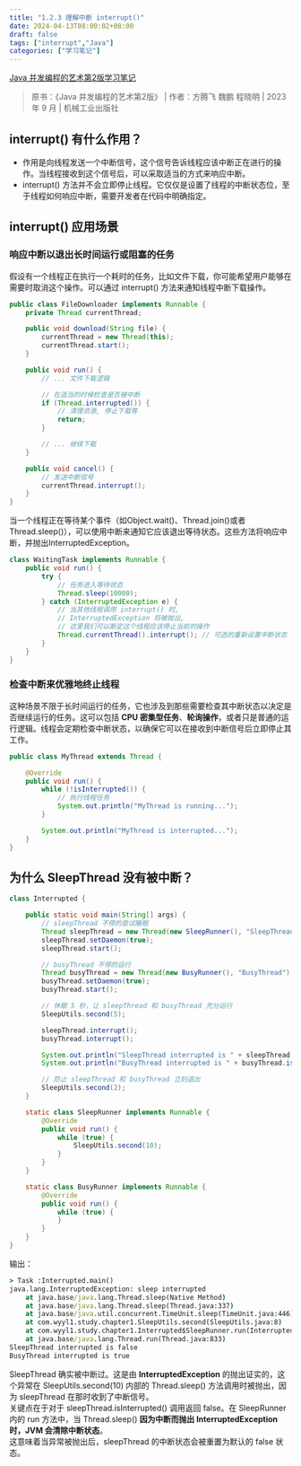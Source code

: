 ```yaml
---
title: "1.2.3 理解中断 interrupt()"
date: 2024-04-13T08:00:02+08:00
draft: false
tags: ["interrupt","Java"]
categories: ["学习笔记"]
---
```


[Java 并发编程的艺术第2版学习笔记](../dir)

> 原书：《Java 并发编程的艺术第2版》 | 作者：方腾飞 魏鹏 程晓明 | 2023 年 9 月 | 机械工业出版社

## interrupt() 有什么作用？

- 作用是向线程发送一个中断信号，这个信号告诉线程应该中断正在进行的操作。当线程接收到这个信号后，可以采取适当的方式来响应中断。
- interrupt() 方法并不会立即停止线程。它仅仅是设置了线程的中断状态位，至于线程如何响应中断，需要开发者在代码中明确指定。

## interrupt() 应用场景

### 响应中断以退出长时间运行或阻塞的任务

假设有一个线程正在执行一个耗时的任务，比如文件下载，你可能希望用户能够在需要时取消这个操作。可以通过 interrupt() 方法来通知线程中断下载操作。

```java
public class FileDownloader implements Runnable {
    private Thread currentThread;

    public void download(String file) {
        currentThread = new Thread(this);
        currentThread.start();
    }

    public void run() {
        // ... 文件下载逻辑

        // 在适当的时候检查是否被中断
        if (Thread.interrupted()) {
            // 清理资源, 停止下载等
            return;
        }

        // ... 继续下载
    }

    public void cancel() {
        // 发送中断信号
        currentThread.interrupt();
    }
}
```

当一个线程正在等待某个事件（如Object.wait()、Thread.join()或者Thread.sleep()），可以使用中断来通知它应该退出等待状态。这些方法将响应中断，并抛出InterruptedException。

```java
class WaitingTask implements Runnable {
    public void run() {
        try {
            // 任务进入等待状态
            Thread.sleep(10000);
        } catch (InterruptedException e) {
            // 当其他线程调用 interrupt() 时,
            // InterruptedException 将被抛出,
            // 这里我们可以断定这个线程应该停止当前的操作
            Thread.currentThread().interrupt(); // 可选的重新设置中断状态
        }
    }
}
```

### 检查中断来优雅地终止线程

这种场景不限于长时间运行的任务，它也涉及到那些需要检查其中断状态以决定是否继续运行的任务。这可以包括 **CPU 密集型任务**、**轮询操作**，或者只是普通的运行逻辑。线程会定期检查中断状态，以确保它可以在接收到中断信号后立即停止其工作。

```java
public class MyThread extends Thread {

    @Override
    public void run() {
        while (!isInterrupted()) {
            // 执行线程任务
            System.out.println("MyThread is running...");
        }

        System.out.println("MyThread is interrupted...");
    }
}
```

## 为什么 SleepThread 没有被中断？

```java
class Interrupted {

    public static void main(String[] args) {
        // sleepThread 不停的尝试睡眠
        Thread sleepThread = new Thread(new SleepRunner(), "SleepThread");
        sleepThread.setDaemon(true);
        sleepThread.start();

        // busyThread 不停的运行
        Thread busyThread = new Thread(new BusyRunner(), "BusyThread");
        busyThread.setDaemon(true);
        busyThread.start();

        // 休眠 5 秒，让 sleepThread 和 busyThread 充分运行
        SleepUtils.second(5);

        sleepThread.interrupt();
        busyThread.interrupt();

        System.out.println("SleepThread interrupted is " + sleepThread.isInterrupted());
        System.out.println("BusyThread interrupted is " + busyThread.isInterrupted());

        // 防止 sleepThread 和 busyThread 立刻退出
        SleepUtils.second(2);
    }

    static class SleepRunner implements Runnable {
        @Override
        public void run() {
            while (true) {
                SleepUtils.second(10);
            }
        }
    }

    static class BusyRunner implements Runnable {
        @Override
        public void run() {
            while (true) {
            }
        }
    }
}
```

输出：

```cmd
> Task :Interrupted.main()
java.lang.InterruptedException: sleep interrupted
	at java.base/java.lang.Thread.sleep(Native Method)
	at java.base/java.lang.Thread.sleep(Thread.java:337)
	at java.base/java.util.concurrent.TimeUnit.sleep(TimeUnit.java:446)
	at com.wyyl1.study.chapter1.SleepUtils.second(SleepUtils.java:8)
	at com.wyyl1.study.chapter1.Interrupted$SleepRunner.run(Interrupted.java:33)
	at java.base/java.lang.Thread.run(Thread.java:833)
SleepThread interrupted is false
BusyThread interrupted is true
```

SleepThread 确实被中断过。这是由 **InterruptedException** 的抛出证实的，这个异常在 SleepUtils.second(10) 内部的 Thread.sleep() 方法调用时被抛出，因为 sleepThread 在那时收到了中断信号。  
关键点在于对于 sleepThread.isInterrupted() 调用返回 false。在 SleepRunner 内的 run 方法中，当 Thread.sleep() **因为中断而抛出 InterruptedException 时，JVM 会清除中断状态**。  
这意味着当异常被抛出后，sleepThread 的中断状态会被重置为默认的 false 状态。